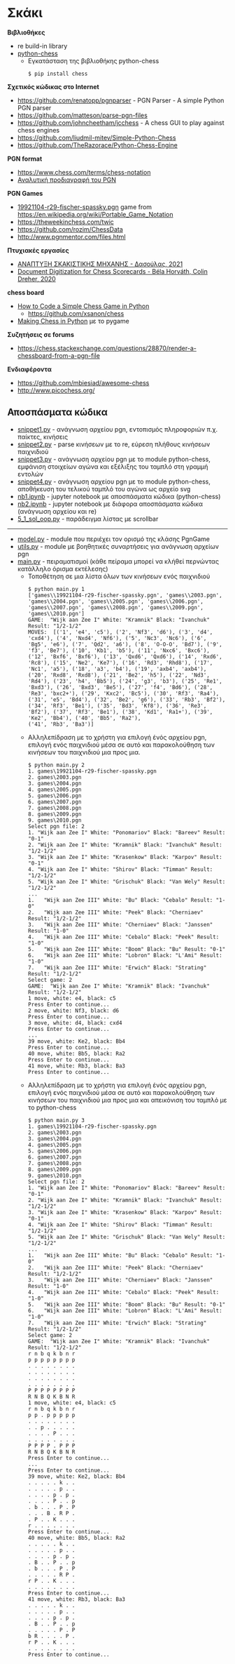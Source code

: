 # Σκάκι

**Βιβλιοθήκες**

* re build-in library
* [python-chess](https://python-chess.readthedocs.io/en/latest/index.html)
  * Εγκατάσταση της βιβλιοθήκης python-chess
    ```
    $ pip install chess
    ```

**Σχετικός κώδικας στο Internet**

* https://github.com/renatopp/pgnparser - PGN Parser - A simple Python PGN parser
* https://github.com/matteson/parse-pgn-files 
* https://github.com/johncheetham/jcchess - A chess GUI to play against chess engines
* https://github.com/liudmil-mitev/Simple-Python-Chess
* https://github.com/TheRazorace/Python-Chess-Engine


**PGN format**

* https://www.chess.com/terms/chess-notation
* [Αναλυτική προδιαγραφή του PGN](http://www.saremba.de/chessgml/standards/pgn/pgn-complete.htm)

<!-- * https://www.chessclub.com/help/PGN-spec -->

**PGN Games**

* [19921104-r29-fischer-spassky.pgn](./game1.pgn) game from https://en.wikipedia.org/wiki/Portable_Game_Notation
* https://theweekinchess.com/twic
* https://github.com/rozim/ChessData
* http://www.pgnmentor.com/files.html

**Πτυχιακές εργασίες**

* [ΑΝΑΠΤΥΞΗ ΣΚΑΚΙΣΤΙΚΗΣ ΜΗΧΑΝΗΣ - Δασούλας, 2021](https://nemertes.library.upatras.gr/jspui/bitstream/10889/15302/1/%CE%94%CE%B9%CF%80%CE%BB%CF%89%CE%BC%CE%B1%CF%84%CE%B9%CE%BA%CE%AE%20%CE%95%CF%81%CE%B3%CE%B1%CF%83%CE%AF%CE%B1%20-%20%CE%94%CE%B1%CF%83%CE%BF%CF%8D%CE%BB%CE%B1%CF%82%20%CE%99%CF%89%CE%AC%CE%BD%CE%BD%CE%B7%CF%82.pdf)
* [Document Digitization for Chess Scorecards - Béla Horváth, Colin Dreher, 2020](https://www.zhaw.ch/storage/engineering/institute-zentren/cai/BA20_Digitization_of_Chess_Scorecards_Horvath_Dreher.pdf)

**chess board**

* [How to Code a Simple Chess Game in Python](https://medium.com/codex/how-to-code-a-simple-chess-game-in-python-9a9cb584f57)
  * https://github.com/xsanon/chess
* [Making Chess in Python](https://levelup.gitconnected.com/chess-python-ca4532c7f5a4) με το pygame

**Συζητήσεις σε forums**

* https://chess.stackexchange.com/questions/28870/render-a-chessboard-from-a-pgn-file


**Ενδιαφέροντα**

* https://github.com/mbiesiad/awesome-chess
* http://www.picochess.org/


## Αποσπάσματα κώδικα

* [snippet1.py](./snippet1.py) - ανάγνωση αρχείου pgn, εντοπισμός πληροφοριών π.χ. παίκτες, κινήσεις
* [snippet2.py](./snippet2.py) - parse κινήσεων με το re, εύρεση πλήθους κινήσεων παιχνιδιού
* [snippet3.py](./snippet3.py) - ανάγνωση αρχείου pgn με το module python-chess, εμφάνιση στοιχείων αγώνα και εξέλιξης του ταμπλό στη γραμμή εντολών
* [snippet4.py](./snippet4.py) - ανάγνωση αρχείου pgn με το module python-chess, αποθήκευση του τελικού ταμπλό του αγώνα ως αρχείο svg
* [nb1.ipynb](./nb1.ipynb) - jupyter notebook με αποσπάσματα κώδικα (python-chess)
* [nb2.ipynb](./nb2.ipynb) - jupyter notebook με διάφορα αποσπάσματα κώδικα (ανάγνωση αρχείου και re)
* [5_1_sol_oop.py](./5_1_sol_oop.py) - παράδειγμα λίστας με scrollbar 

---

* [model.py](./model.py) - module που περιέχει τον ορισμό της κλάσης PgnGame
* [utils.py](./utils.py) - module με βοηθητικές συναρτήσεις για ανάγνωση αρχείων pgn
* [main.py](./main.py) - πειραματισμοί (κάθε πείραμα μπορεί να κλήθεί περνώντας κατάλληλο όρισμα εκτέλεσης)
  * Τοποθέτηση σε μια λίστα όλων των κινήσεων ενός παιχνιδιού
    ```
    $ python main.py 1
    ['games\\19921104-r29-fischer-spassky.pgn', 'games\\2003.pgn', 'games\\2004.pgn', 'games\\2005.pgn', 'games\\2006.pgn', 'games\\2007.pgn', 'games\\2008.pgn', 'games\\2009.pgn', 'games\\2010.pgn']
    GAME:  "Wijk aan Zee I" White: "Kramnik" Black: "Ivanchuk" Result: "1/2-1/2"
    MOVES:  [('1', 'e4', 'c5'), ('2', 'Nf3', 'd6'), ('3', 'd4', 'cxd4'), ('4', 'Nxd4', 'Nf6'), ('5', 'Nc3', 'Nc6'), ('6', 'Bg5', 'e6'), ('7', 'Qd2', 'a6'), ('8', 'O-O-O', 'Bd7'), ('9', 'f3', 'Be7'), ('10', 'Kb1', 'b5'), ('11', 'Nxc6', 'Bxc6'), ('12', 'Bxf6', 'Bxf6'), ('13', 'Qxd6', 'Qxd6'), ('14', 'Rxd6', 'Rc8'), ('15', 'Ne2', 'Ke7'), ('16', 'Rd3', 'Rhd8'), ('17', 'Nc1', 'a5'), ('18', 'a3', 'b4'), ('19', 'axb4', 'axb4'), ('20', 'Rxd8', 'Rxd8'), ('21', 'Be2', 'h5'), ('22', 'Nd3', 'Rd4'), ('23', 'h4', 'Bb5'), ('24', 'g3', 'b3'), ('25', 'Re1', 'Bxd3'), ('26', 'Bxd3', 'Be5'), ('27', 'f4', 'Bd6'), ('28', 'Re3', 'bxc2+'), ('29', 'Kxc2', 'Bc5'), ('30', 'Rf3', 'Ra4'), ('31', 'e5', 'Bd4'), ('32', 'Be2', 'g6'), ('33', 'Rb3', 'Bf2'), ('34', 'Rf3', 'Be1'), ('35', 'Bd3', 'Kf8'), ('36', 'Re3', 'Bf2'), ('37', 'Rf3', 'Be1'), ('38', 'Kd1', 'Ra1+'), ('39', 'Ke2', 'Bb4'), ('40', 'Bb5', 'Ra2'), 
    ('41', 'Rb3', 'Ba3')]
    ```
  * Αλληλεπίδραση με το χρήστη για επιλογή ένός αρχείου pgn, επιλογή ενός παιχνιδιού μέσα σε αυτό και παρακολούθηση των κινήσεων του παιχνιδιού μια προς μια.
    ```
    $ python main.py 2
    1. games\19921104-r29-fischer-spassky.pgn
    2. games\2003.pgn
    3. games\2004.pgn
    4. games\2005.pgn
    5. games\2006.pgn
    6. games\2007.pgn
    7. games\2008.pgn
    8. games\2009.pgn
    9. games\2010.pgn
    Select pgn file: 2
    1. "Wijk aan Zee I" White: "Ponomariov" Black: "Bareev" Result: "0-1"
    2. "Wijk aan Zee I" White: "Kramnik" Black: "Ivanchuk" Result: "1/2-1/2"
    3. "Wijk aan Zee I" White: "Krasenkow" Black: "Karpov" Result: "0-1"
    4. "Wijk aan Zee I" White: "Shirov" Black: "Timman" Result: "1/2-1/2"
    5. "Wijk aan Zee I" White: "Grischuk" Black: "Van Wely" Result: "1/2-1/2"
    ...
    1.   "Wijk aan Zee III" White: "Bu" Black: "Cebalo" Result: "1-0"
    2.   "Wijk aan Zee III" White: "Peek" Black: "Cherniaev" Result: "1/2-1/2"
    3.   "Wijk aan Zee III" White: "Cherniaev" Black: "Janssen" Result: "1-0"
    4.   "Wijk aan Zee III" White: "Cebalo" Black: "Peek" Result: "1-0"
    5.   "Wijk aan Zee III" White: "Boom" Black: "Bu" Result: "0-1"
    6.   "Wijk aan Zee III" White: "Lobron" Black: "L'Ami" Result: "1-0"
    7.   "Wijk aan Zee III" White: "Erwich" Black: "Strating" Result: "1/2-1/2"
    Select game: 2
    GAME:  "Wijk aan Zee I" White: "Kramnik" Black: "Ivanchuk" Result: "1/2-1/2"
    1 move, white: e4, black: c5
    Press Enter to continue...
    2 move, white: Nf3, black: d6
    Press Enter to continue...
    3 move, white: d4, black: cxd4
    Press Enter to continue...
    ...
    39 move, white: Ke2, black: Bb4
    Press Enter to continue...
    40 move, white: Bb5, black: Ra2
    Press Enter to continue...
    41 move, white: Rb3, black: Ba3
    Press Enter to continue...
    ```
  * Αλληλεπίδραση με το χρήστη για επιλογή ένός αρχείου pgn, επιλογή ενός παιχνιδιού μέσα σε αυτό και παρακολούθηση των κινήσεων του παιχνιδιού μια προς μια και απεικόνιση του ταμπλό με το python-chess
    ```
    $ python main.py 3
    1. games\19921104-r29-fischer-spassky.pgn
    2. games\2003.pgn
    3. games\2004.pgn
    4. games\2005.pgn
    5. games\2006.pgn
    6. games\2007.pgn
    7. games\2008.pgn
    8. games\2009.pgn
    9. games\2010.pgn
    Select pgn file: 2
    1. "Wijk aan Zee I" White: "Ponomariov" Black: "Bareev" Result: "0-1"
    2. "Wijk aan Zee I" White: "Kramnik" Black: "Ivanchuk" Result: "1/2-1/2"
    3. "Wijk aan Zee I" White: "Krasenkow" Black: "Karpov" Result: "0-1"
    4. "Wijk aan Zee I" White: "Shirov" Black: "Timman" Result: "1/2-1/2"
    5. "Wijk aan Zee I" White: "Grischuk" Black: "Van Wely" Result: "1/2-1/2"
    ...
    1.   "Wijk aan Zee III" White: "Bu" Black: "Cebalo" Result: "1-0"
    2.   "Wijk aan Zee III" White: "Peek" Black: "Cherniaev" Result: "1/2-1/2"
    3.   "Wijk aan Zee III" White: "Cherniaev" Black: "Janssen" Result: "1-0"
    4.   "Wijk aan Zee III" White: "Cebalo" Black: "Peek" Result: "1-0"
    5.   "Wijk aan Zee III" White: "Boom" Black: "Bu" Result: "0-1"
    6.   "Wijk aan Zee III" White: "Lobron" Black: "L'Ami" Result: "1-0"
    7.   "Wijk aan Zee III" White: "Erwich" Black: "Strating" Result: "1/2-1/2"
    Select game: 2
    GAME:  "Wijk aan Zee I" White: "Kramnik" Black: "Ivanchuk" Result: "1/2-1/2"
    r n b q k b n r
    p p p p p p p p
    . . . . . . . .
    . . . . . . . .
    . . . . . . . .
    . . . . . . . .
    P P P P P P P P
    R N B Q K B N R
    1 move, white: e4, black: c5
    r n b q k b n r
    p p . p p p p p
    . . . . . . . .
    . . p . . . . .
    . . . . P . . .
    . . . . . . . .
    P P P P . P P P
    R N B Q K B N R
    Press Enter to continue...
    ...
    Press Enter to continue...
    39 move, white: Ke2, black: Bb4
    . . . . . k . .
    . . . . . p . .
    . . . . p . p .
    . . . . P . . p
    . b . . . P . P
    . . . B . R P .
    . P . . K . . .
    r . . . . . . .
    Press Enter to continue...
    40 move, white: Bb5, black: Ra2
    . . . . . k . .
    . . . . . p . .
    . . . . p . p .
    . B . . P . . p
    . b . . . P . P
    . . . . . R P .
    r P . . K . . .
    . . . . . . . .
    Press Enter to continue...
    41 move, white: Rb3, black: Ba3
    . . . . . k . .
    . . . . . p . .
    . . . . p . p .
    . B . . P . . p
    . . . . . P . P
    b R . . . . P .
    r P . . K . . .
    . . . . . . . .
    Press Enter to continue...
    ```